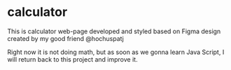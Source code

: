 # calculator

This is calculator web-page developed and styled based on Figma design created by my good friend @hochuspatj

Right now it is not doing math, but as soon as we gonna learn Java Script, I will return back to this project and improve it.